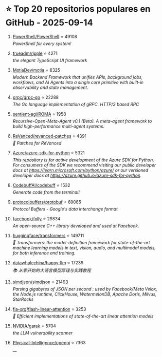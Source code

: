 # ⭐ Top 20 repositorios populares en GitHub - 2025-09-14

1. [PowerShell/PowerShell](https://github.com/PowerShell/PowerShell) ⭐ 49108  
   _PowerShell for every system!_

2. [trueadm/ripple](https://github.com/trueadm/ripple) ⭐ 4271  
   _the elegant TypeScript UI framework_

3. [MotiaDev/motia](https://github.com/MotiaDev/motia) ⭐ 8325  
   _Modern Backend Framework that unifies APIs, background jobs, workflows, and AI Agents into a single core primitive with built-in observability and state management._

4. [grpc/grpc-go](https://github.com/grpc/grpc-go) ⭐ 22288  
   _The Go language implementation of gRPC. HTTP/2 based RPC_

5. [sentient-agi/ROMA](https://github.com/sentient-agi/ROMA) ⭐ 1958  
   _Recursive-Open-Meta-Agent v0.1 (Beta). A meta-agent framework to build high-performance multi-agent systems._

6. [ReVanced/revanced-patches](https://github.com/ReVanced/revanced-patches) ⭐ 4391  
   _🧩 Patches for ReVanced_

7. [Azure/azure-sdk-for-python](https://github.com/Azure/azure-sdk-for-python) ⭐ 5321  
   _This repository is for active development of the Azure SDK for Python. For consumers of the SDK we recommend visiting our public developer docs at https://learn.microsoft.com/python/azure/ or our versioned developer docs at https://azure.github.io/azure-sdk-for-python._

8. [CodebuffAI/codebuff](https://github.com/CodebuffAI/codebuff) ⭐ 1532  
   _Generate code from the terminal!_

9. [protocolbuffers/protobuf](https://github.com/protocolbuffers/protobuf) ⭐ 69065  
   _Protocol Buffers - Google's data interchange format_

10. [facebook/folly](https://github.com/facebook/folly) ⭐ 29834  
   _An open-source C++ library developed and used at Facebook._

11. [huggingface/transformers](https://github.com/huggingface/transformers) ⭐ 149711  
   _🤗 Transformers: the model-definition framework for state-of-the-art machine learning models in text, vision, audio, and multimodal models, for both inference and training._

12. [datawhalechina/happy-llm](https://github.com/datawhalechina/happy-llm) ⭐ 17239  
   _📚 从零开始的大语言模型原理与实践教程_

13. [simdjson/simdjson](https://github.com/simdjson/simdjson) ⭐ 21493  
   _Parsing gigabytes of JSON per second : used by Facebook/Meta Velox, the Node.js runtime, ClickHouse, WatermelonDB, Apache Doris, Milvus, StarRocks_

14. [fla-org/flash-linear-attention](https://github.com/fla-org/flash-linear-attention) ⭐ 3253  
   _🚀 Efficient implementations of state-of-the-art linear attention models_

15. [NVIDIA/garak](https://github.com/NVIDIA/garak) ⭐ 5704  
   _the LLM vulnerability scanner_

16. [Physical-Intelligence/openpi](https://github.com/Physical-Intelligence/openpi) ⭐ 7363  
   __


<!-- Última actualización: 2025-09-14T08:05:03.775571 UTC -->